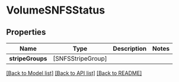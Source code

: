 # VolumeSNFSStatus

## Properties

Name | Type | Description | Notes
------------ | ------------- | ------------- | -------------
**stripeGroups** | [SNFSStripeGroup] |  | 

[[Back to Model list]](../#documentation-for-models) [[Back to API list]](../#documentation-for-api-endpoints) [[Back to README]](../)


